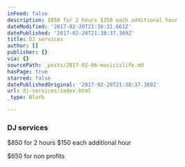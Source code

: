 ```yaml
---
inFeed: false
description: $850 for 2 hours $150 each additional hour
dateModified: '2017-02-20T21:38:31.661Z'
datePublished: '2017-02-20T21:38:37.369Z'
title: DJ services
author: []
publisher: {}
via: {}
sourcePath: _posts/2017-02-06-musicislife.md
hasPage: true
starred: false
datePublishedOriginal: '2017-02-20T21:38:37.369Z'
url: dj-services/index.html
_type: Blurb

---
```

### DJ services

$850 for 2 hours $150 each additional hour

$650 for non profits